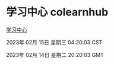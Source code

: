 # 学习中心 colearnhub
[学习中心](http://:56308/colearnhub/)

2023年 02月 15日 星期三 04:20:03 CST

2023年 02月 14日 星期二 20:20:03 GMT
